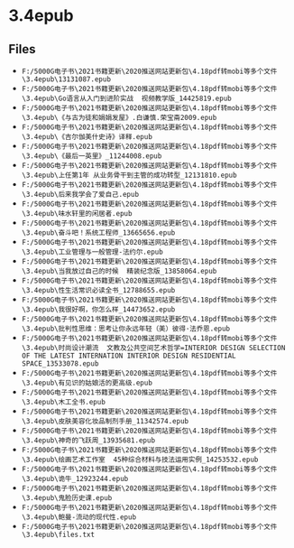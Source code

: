 # 3.4epub

## Files

- `F:/5000G电子书\2021书籍更新\2020推送网站更新包\4.18pdf转mobi等多个文件\3.4epub\13131087.epub`
- `F:/5000G电子书\2021书籍更新\2020推送网站更新包\4.18pdf转mobi等多个文件\3.4epub\Go语言从入门到进阶实战  视频教学版_14425819.epub`
- `F:/5000G电子书\2021书籍更新\2020推送网站更新包\4.18pdf转mobi等多个文件\3.4epub\《与古为徒和娟娟发屋》.白谦慎.荣宝斋2009.epub`
- `F:/5000G电子书\2021书籍更新\2020推送网站更新包\4.18pdf转mobi等多个文件\3.4epub\《吉尔伽美什史诗》译释.epub`
- `F:/5000G电子书\2021书籍更新\2020推送网站更新包\4.18pdf转mobi等多个文件\3.4epub\《最后一英里》_11244008.epub`
- `F:/5000G电子书\2021书籍更新\2020推送网站更新包\4.18pdf转mobi等多个文件\3.4epub\上任第1年 从业务骨干到主管的成功转型_12131810.epub`
- `F:/5000G电子书\2021书籍更新\2020推送网站更新包\4.18pdf转mobi等多个文件\3.4epub\后来我学会了爱自己.epub`
- `F:/5000G电子书\2021书籍更新\2020推送网站更新包\4.18pdf转mobi等多个文件\3.4epub\味水轩里的闲居者.epub`
- `F:/5000G电子书\2021书籍更新\2020推送网站更新包\4.18pdf转mobi等多个文件\3.4epub\奋斗吧！系统工程师_13665656.epub`
- `F:/5000G电子书\2021书籍更新\2020推送网站更新包\4.18pdf转mobi等多个文件\3.4epub\工业管理与一般管理-法约尔.epub`
- `F:/5000G电子书\2021书籍更新\2020推送网站更新包\4.18pdf转mobi等多个文件\3.4epub\当我放过自己的时候  精装纪念版_13858064.epub`
- `F:/5000G电子书\2021书籍更新\2020推送网站更新包\4.18pdf转mobi等多个文件\3.4epub\性生活常识必读全书_12788655.epub`
- `F:/5000G电子书\2021书籍更新\2020推送网站更新包\4.18pdf转mobi等多个文件\3.4epub\我很好啊，你怎么样_14473652.epub`
- `F:/5000G电子书\2021书籍更新\2020推送网站更新包\4.18pdf转mobi等多个文件\3.4epub\批判性思维：思考让你永远年轻（美）彼得·法乔恩.epub`
- `F:/5000G电子书\2021书籍更新\2020推送网站更新包\4.18pdf转mobi等多个文件\3.4epub\时尚设计潮流  文教及公共空间艺术哲学=INTERIOR DESIGN SELECTION OF THE LATEST INTERNATION INTERIOR DESIGN RESIDENTIAL SPACE_13533078.epub`
- `F:/5000G电子书\2021书籍更新\2020推送网站更新包\4.18pdf转mobi等多个文件\3.4epub\有见识的姑娘活的更高级.epub`
- `F:/5000G电子书\2021书籍更新\2020推送网站更新包\4.18pdf转mobi等多个文件\3.4epub\木工全书.epub`
- `F:/5000G电子书\2021书籍更新\2020推送网站更新包\4.18pdf转mobi等多个文件\3.4epub\皮肤美容化妆品制剂手册_11342574.epub`
- `F:/5000G电子书\2021书籍更新\2020推送网站更新包\4.18pdf转mobi等多个文件\3.4epub\神奇的飞跃周_13935681.epub`
- `F:/5000G电子书\2021书籍更新\2020推送网站更新包\4.18pdf转mobi等多个文件\3.4epub\绘画艺术工作室  45种综合材料与技法运用实例_14253532.epub`
- `F:/5000G电子书\2021书籍更新\2020推送网站更新包\4.18pdf转mobi等多个文件\3.4epub\诡牛_12923244.epub`
- `F:/5000G电子书\2021书籍更新\2020推送网站更新包\4.18pdf转mobi等多个文件\3.4epub\鬼脸历史课.epub`
- `F:/5000G电子书\2021书籍更新\2020推送网站更新包\4.18pdf转mobi等多个文件\3.4epub\鲍曼-流动的现代性.epub`
- `F:/5000G电子书\2021书籍更新\2020推送网站更新包\4.18pdf转mobi等多个文件\3.4epub\files.txt`
